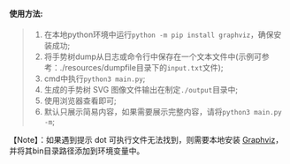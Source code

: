 #### 使用方法:
> 1. 在本地python环境中运行`python -m pip install graphviz`，确保安装成功;
> 2. 将手势树dump从日志或命令行中保存在一个文本文件中(示例可参考：./resources/dumpfile目录下的`input.txt`文件);
> 3. cmd中执行`python3 main.py`;
> 4. 生成的手势树 SVG 图像文件输出在制定`./output`目录中;
> 5. 使用浏览器查看即可;
> 6. 默认只展示简易内容，如果需要展示完整内容，请将`python3 main.py -m`;

【Note】：如果遇到提示 dot 可执行文件无法找到，则需要本地安装 [Graphviz](https://graphviz.org/download/)，
并将其bin目录路径添加到环境变量中。

